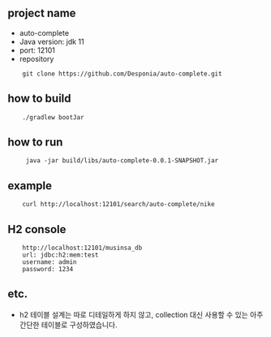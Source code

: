 
## project name
- auto-complete
- Java version: jdk 11
- port: 12101
- repository
```
    git clone https://github.com/Desponia/auto-complete.git
```

## how to build
```
    ./gradlew bootJar
```
## how to run
```
     java -jar build/libs/auto-complete-0.0.1-SNAPSHOT.jar
```

## example
```
    curl http://localhost:12101/search/auto-complete/nike
```

## H2 console
```
    http://localhost:12101/musinsa_db
    url: jdbc:h2:mem:test
    username: admin
    password: 1234
```

## etc.
- h2 테이블 설계는 따로 디테일하게 하지 않고, collection 대신 사용할 수 있는 아주 간단한 테이블로 구성하였습니다.
